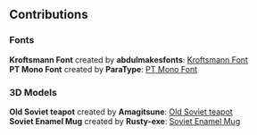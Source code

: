 ## Contributions
### Fonts
**Kroftsmann Font** created by **abdulmakesfonts**: [Kroftsmann Font](https://www.1001fonts.com/kroftsmann-font.html)<br>
**PT Mono Font** created by **ParaType**: [PT Mono Font](https://www.1001fonts.com/pt-mono-font.html)<br>

### 3D Models
**Old Soviet teapot** created by **Amagitsune**: [Old Soviet teapot](https://sketchfab.com/3d-models/old-soviet-teapot-9b087673052446299e6decda222a42da)<br>
**Soviet Enamel Mug** created by **Rusty-exe**: [Soviet Enamel Mug](https://sketchfab.com/3d-models/soviet-enamel-mug-15418a900807467495ea46f574effd20)<br>
